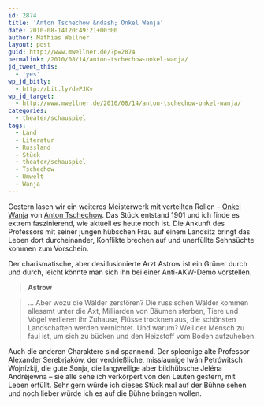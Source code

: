 ```yaml
---
id: 2874
title: 'Anton Tschechow &ndash; Onkel Wanja'
date: 2010-08-14T20:49:21+00:00
author: Mathias Wellner
layout: post
guid: http://www.mwellner.de/?p=2874
permalink: /2010/08/14/anton-tschechow-onkel-wanja/
jd_tweet_this:
  - 'yes'
wp_jd_bitly:
  - http://bit.ly/dePJKv
wp_jd_target:
  - http://www.mwellner.de/2010/08/14/anton-tschechow-onkel-wanja/
categories:
  - theater/schauspiel
tags:
  - Land
  - Literatur
  - Russland
  - Stück
  - theater/schauspiel
  - Tschechow
  - Umwelt
  - Wanja
---
```

Gestern lasen wir ein weiteres Meisterwerk mit verteilten Rollen &ndash; [Onkel Wanja](http://de.wikipedia.org/wiki/Onkel_Wanja) von [Anton Tschechow](http://de.wikipedia.org/wiki/Anton_Tschechow). Das Stück entstand 1901 und ich finde es extrem faszinierend, wie aktuell es heute noch ist. Die Ankunft des Professors mit seiner jungen hübschen Frau auf einem Landsitz bringt das Leben dort durcheinander, Konflikte brechen auf und unerfüllte Sehnsüchte kommen zum Vorschein. 

Der charismatische, aber desillusionierte Arzt Astrow ist ein Grüner durch und durch, leicht könnte man sich ihn bei einer Anti-AKW-Demo vorstellen. 

> **Astrow**
  
> &hellip; Aber wozu die Wälder zerstören? Die russischen Wälder kommen allesamt unter die Axt, Milliarden von Bäumen sterben, Tiere und Vögel verlieren ihr Zuhause, Flüsse trocknen aus, die schönsten Landschaften werden vernichtet. Und warum? Weil der Mensch zu faul ist, um sich zu bücken und den Heizstoff vom Boden aufzuheben. 

Auch die anderen Charaktere sind spannend. Der spleenige alte Professor Alexander Serebrjaków, der verdrießliche, misslaunige Iwán Petrówitsch Wojnízkij, die gute Sonja, die langweilige aber bildhübsche Jeléna Andréjewna &ndash; sie alle sehe ich verkörpert von den Leuten gestern, mit Leben erfüllt. Sehr gern würde ich dieses Stück mal auf der Bühne sehen und noch lieber würde ich es auf die Bühne bringen wollen.
